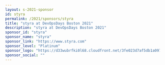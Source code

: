 ```yaml
---
layout: s-2021-sponsor
id: styra
permalink: /2021/sponsors/styra
title: "styra at DevOpsDays Boston 2021"
description: "styra at DevOpsDays Boston 2021"
sponsor_id: "styra"
sponsor_name: "styra"
sponsor_link: "https://www.styra.com"
sponsor_level: "Platinum"
sponsor_logo: "https://d33wubrfki0l68.cloudfront.net/3fe023d7af5db1a097979f312c9daebd0343d676/5c91e/img/sponsors/styra.png"
sponsor_social: ""
---
```

  
